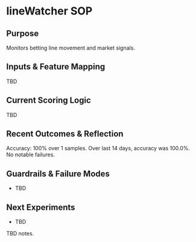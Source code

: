 # lineWatcher SOP

## Purpose
Monitors betting line movement and market signals.

## Inputs & Feature Mapping
TBD

## Current Scoring Logic
TBD

## Recent Outcomes & Reflection
Accuracy: 100% over 1 samples.
Over last 14 days, accuracy was 100.0%. No notable failures.

## Guardrails & Failure Modes
- TBD

## Next Experiments
- TBD

<!-- Notes from Maintainer -->
TBD notes.
<!-- End Notes from Maintainer -->
